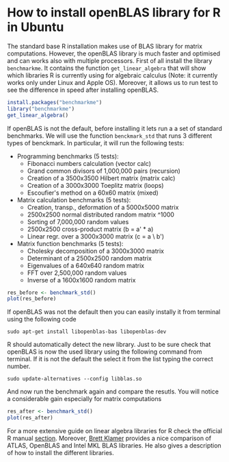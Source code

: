 # How to install openBLAS library for R in Ubuntu

The standard base R installation makes use of BLAS library for matrix computations. However, the openBLAS library is much faster and optimised and can works also with multiple processors. First of all install the library `benchmarkme`. It contains the function `get_linear_algebra` that will show which libraries R is currently using for algebraic calculus (Note: it currently works only under Linux and Apple OS). Moreover, it allows us to run test to see the difference in speed after installing openBLAS.

```r
install.packages("benchmarkme")
library("benchmarkme")
get_linear_algebra()
```
If openBLAS is not the default, before installing it lets run a a set of standard benchmarks. We will use the function `benckmark_std` that runs 3 different types of benckmark. In particular, it will run the following tests:

* Programming benchmarks (5 tests):
  * Fibonacci numbers calculation (vector calc)
  * Grand common divisors of 1,000,000 pairs (recursion)
  * Creation of a 3500x3500 Hilbert matrix (matrix calc)
  * Creation of a 3000x3000 Toeplitz matrix (loops)
  * Escoufier's method on a 60x60 matrix (mixed)
* Matrix calculation benchmarks (5 tests):
	* Creation, transp., deformation of a 5000x5000 matrix
	* 2500x2500 normal distributed random matrix ^1000
	* Sorting of 7,000,000 random values
	* 2500x2500 cross-product matrix (b = a' * a)
	* Linear regr. over a 3000x3000 matrix (c = a \ b')
* Matrix function benchmarks (5 tests):
	* Cholesky decomposition of a 3000x3000 matrix
	* Determinant of a 2500x2500 random matrix
	* Eigenvalues of a 640x640 random matrix
	* FFT over 2,500,000 random values
	* Inverse of a 1600x1600 random matrix

```r
res_before <- benchmark_std()
plot(res_before)
```

If openBLAS was not the default then you can easily instally it from terminal using the following code

```
sudo apt-get install libopenblas-bas libopenblas-dev
```

R should automatically detect the new library. Just to be sure check that openBLAS is now the used library using the following command from terminal. If it is not the default the select it from the list typing the correct number.

```
sudo update-alternatives --config libblas.so
```

And now run the benchmark again and compare the resutls. You will notice a considerable gain especially for matrix computations

```r
res_after <- benchmark_std()
plot(res_after)
```

For a more extensive guide on linear algebra libraries for R check the official R manual [section](https://cran.r-project.org/doc/manuals/r-release/R-admin.html#Linear-algebra). Moreover, [Brett Klamer](http://brettklamer.com/diversions/statistical/faster-blas-in-r/) provides a nice comparison of ATLAS, OpenBLAS and Intel MKL BLAS libraries. He also gives a description of how to install the different libraries.
